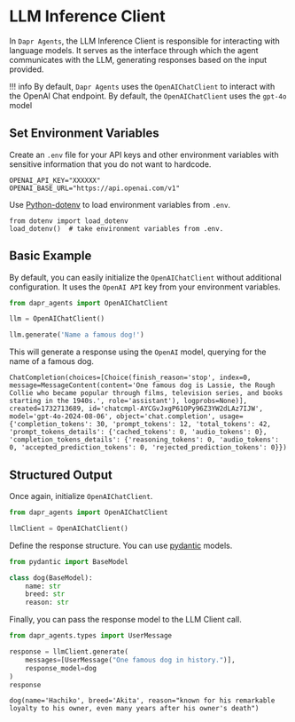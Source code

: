 # LLM Inference Client

In `Dapr Agents`, the LLM Inference Client is responsible for interacting with language models. It serves as the interface through which the agent communicates with the LLM, generating responses based on the input provided.

!!! info
    By default, `Dapr Agents` uses the `OpenAIChatClient` to interact with the OpenAI Chat endpoint. By default, the `OpenAIChatClient` uses the `gpt-4o` model

## Set Environment Variables

Create an `.env` file for your API keys and other environment variables with sensitive information that you do not want to hardcode.

```
OPENAI_API_KEY="XXXXXX"
OPENAI_BASE_URL="https://api.openai.com/v1"
```

Use [Python-dotenv](https://pypi.org/project/python-dotenv/) to load environment variables from `.env`.

```
from dotenv import load_dotenv
load_dotenv()  # take environment variables from .env.
```

## Basic Example

By default, you can easily initialize the `OpenAIChatClient` without additional configuration. It uses the `OpenAI API` key from your environment variables.

```python
from dapr_agents import OpenAIChatClient

llm = OpenAIChatClient()

llm.generate('Name a famous dog!')
```

This will generate a response using the `OpenAI` model, querying for the name of a famous dog.

```
ChatCompletion(choices=[Choice(finish_reason='stop', index=0, message=MessageContent(content='One famous dog is Lassie, the Rough Collie who became popular through films, television series, and books starting in the 1940s.', role='assistant'), logprobs=None)], created=1732713689, id='chatcmpl-AYCGvJxgP61OPy96Z3YW2dLAz7IJW', model='gpt-4o-2024-08-06', object='chat.completion', usage={'completion_tokens': 30, 'prompt_tokens': 12, 'total_tokens': 42, 'prompt_tokens_details': {'cached_tokens': 0, 'audio_tokens': 0}, 'completion_tokens_details': {'reasoning_tokens': 0, 'audio_tokens': 0, 'accepted_prediction_tokens': 0, 'rejected_prediction_tokens': 0}})
```

## Structured Output

Once again, initialize `OpenAIChatClient`.

```python
from dapr_agents import OpenAIChatClient

llmClient = OpenAIChatClient()
```

Define the response structure. You can use [pydantic](https://docs.pydantic.dev/latest/) models.

```python
from pydantic import BaseModel

class dog(BaseModel):
    name: str
    breed: str
    reason: str
```

Finally, you can pass the response model to the LLM Client call.

```python
from dapr_agents.types import UserMessage

response = llmClient.generate(
    messages=[UserMessage("One famous dog in history.")],
    response_model=dog
)
response
```

```
dog(name='Hachiko', breed='Akita', reason="known for his remarkable loyalty to his owner, even many years after his owner's death")
```